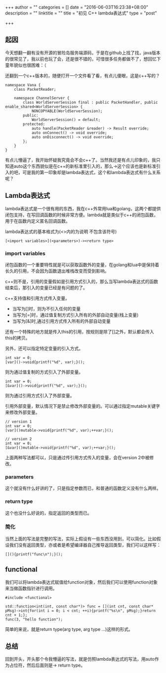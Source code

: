 +++
author = ""
categories = []
date = "2016-06-03T16:23:38+08:00"
description = ""
linktitle = ""
title = "初见 C++ lambda表达式"
type = "post"

+++

## 起因

今天想翻一翻有没有开源的冒险岛服务端源码，于是在github上找了找，java版本的很常见了，我以前也玩了会，还是很不错的，可惜很多任务都做不了，想回忆下童年貌似也很困难：（

还翻到一个c++版本的，随便打开一个文件看了看，有点儿傻眼，这是c++写的？

	namespace Vana {
		class PacketReader;
	
		namespace ChannelServer {
			class WorldServerSession final : public PacketHandler, public enable_shared<WorldServerSession> {
				NONCOPYABLE(WorldServerSession);
			public:
				WorldServerSession() = default;
			protected:
				auto handle(PacketReader &reader) -> Result override;
				auto onConnect() -> void override;
				auto onDisconnect() -> void override;
			};
		}
	}

有点儿懵逼了，我开始怀疑我究竟会不会c++了。当然我还是有点儿印象的，我只知道auto这个东西貌似是在c++的新标准里引入的，那么->这个应该也是新标准引入的吧，可是我的第一印象却是lambda表达式，这个和lambda表达式有什么关系呢？

## Lambda表达式

lambda表达式是一个很有用的东西，我在c++外常用lua和golang，这两个都提供闭包支持，在写回调函数的时候非常方便。lambda就是类似于c++的闭包函数，用于在函数内定义匿名回调函数。

lambda表达式的基本格式为(<>内的为说明 不包含该符号)

    [<import variables>](<parameters>)-><return type>

### import variables

闭包函数的一个重要特性就是可以获取函数外的变量，在golang和lua中是保持着长久的引用，不会因为函数退出堆栈改变而受到影响。

c++则不是，引用的变量假如是引用方式引入的，那么当写lambda表达式的函数结束后，那引入的变量已经是有问题的了。

c++支持值和引用方式传入变量。

* 当写为[]时，则为不引入任何的变量
* 当写为[=]时，通过值复制方式引入所有的外部自动变量(栈上变量)
* 当写为[&]时,通过引用方式传入所有的外部自动变量

还有一个特殊的地方就是传入this的引用，按规则是除了[]之外，默认都会传入this的拷贝。

另外，还可以指定特定变量的引入方式。

    int var = 0;
    [var]()->void{printf("%d", var);}();

则为通过值复制的方式引入了外部变量。

    int var = 0;
    [&var]()->void{printf("%d", var);}();

则为通过引用方式引入了外部变量。

引用外部变量，默认情况下是禁止修改外部变量的。可以通过指定mutable关键字来修改外部变量。

    // version 1
	int var = 0;
    [var]()mutable->void{printf("%d", var);++var;}();

    // version 2
    int var = 0;
    [&var]()mutable->void{printf("%d", var);++var;}();

上面两种写法都可以，只是通过传引用方式传入的变量，会在version 2中被修改。

### parameters

这个就没有什么好讲的了，只是指定参数而已，和普通的函数定义没有什么两样。

### return type

这个也没什么好说的，指定返回的类型而已。

### 简化

当然上面的写法是完整的写法，实际上假设有一些东西没用到，可以简化。比如假设我们没有返回类型，亦或者是希望编译器自己推导返回类型，我们可以这样写：

    [](){printf("func\n");}();

## functional

我们可以将lambda表达式赋值给function对象，然后我们可以使用function对象来当做函数指针进行调用。

    #include <functional>

    std::function<int(int, const char*)> func = [](int cnt, const char* pMsg)->int{for(int i = 0; i < cnt; ++i){printf("%s\n", pMsg);}return cnt + 1;};
    func(3, "hello function");

简单的来说，就是return type(arg type, arg type ...)这样的形式。


## 总结

回到开头，开头那个令我懵逼的写法，就是仿照lambda表达式的写法，用auto作为占位符，然后后面则是-> return type。